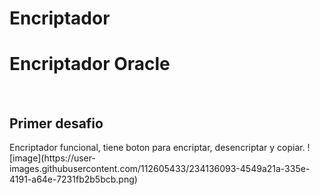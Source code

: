 # Encriptador


<h1>Encriptador Oracle</h1><br>
<h2>Primer desafio</h2>
Encriptador funcional, tiene boton para encriptar, desencriptar y copiar.
![image](https://user-images.githubusercontent.com/112605433/234136093-4549a21a-335e-4191-a64e-7231fb2b5bcb.png)


